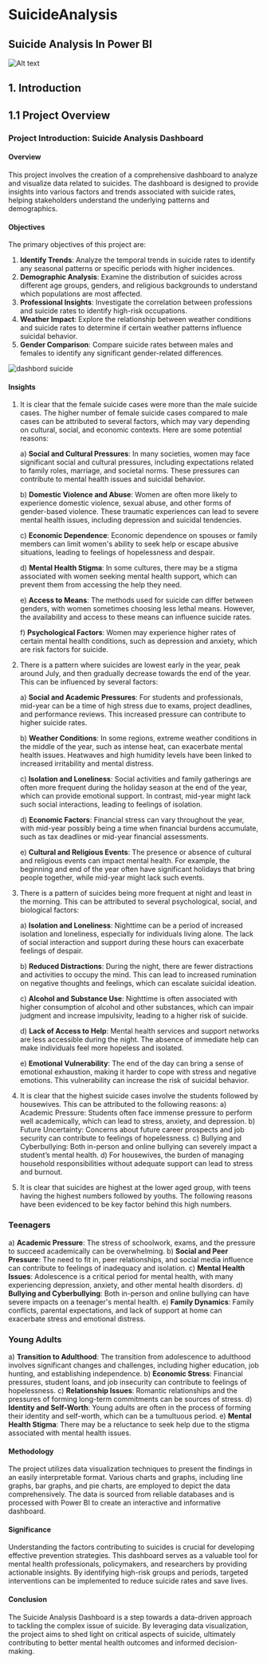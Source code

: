 # SuicideAnalysis
## Suicide Analysis In Power BI
![Alt text](https://sabrangindia.in/sites/default/files/inline-images/Suicide.jpg)

## 1. Introduction
## 1.1 Project Overview 
### Project Introduction: Suicide Analysis Dashboard

#### Overview
This project involves the creation of a comprehensive dashboard to analyze and visualize data related to suicides. The dashboard is designed to provide insights into various factors and trends associated with suicide rates, helping stakeholders understand the underlying patterns and demographics.

#### Objectives
The primary objectives of this project are:
1. **Identify Trends**: Analyze the temporal trends in suicide rates to identify any seasonal patterns or specific periods with higher incidences.
2. **Demographic Analysis**: Examine the distribution of suicides across different age groups, genders, and religious backgrounds to understand which populations are most affected.
3. **Professional Insights**: Investigate the correlation between professions and suicide rates to identify high-risk occupations.
4. **Weather Impact**: Explore the relationship between weather conditions and suicide rates to determine if certain weather patterns influence suicidal behavior.
5. **Gender Comparison**: Compare suicide rates between males and females to identify any significant gender-related differences.

![dashbord suicide](https://github.com/user-attachments/assets/100553cc-4738-4388-8376-e1d888d8b4f0)

#### Insights
1. It is clear that the female suicide cases were more than the male suicide cases. The higher number of female suicide cases compared to male cases can be attributed to several factors, which may vary depending on cultural, social, and economic contexts. Here are some potential reasons:

    a) **Social and Cultural Pressures**: In many societies, women may face significant social and cultural pressures, including expectations related to family roles, marriage, and 
       societal norms. These pressures can contribute to mental health issues and suicidal behavior.
    
    b) **Domestic Violence and Abuse**: Women are often more likely to experience domestic violence, sexual abuse, and other forms of gender-based violence. These traumatic experiences 
       can lead to severe mental health issues, including depression and suicidal tendencies.
    
    c) **Economic Dependence**: Economic dependence on spouses or family members can limit women's ability to seek help or escape abusive situations, leading to feelings of hopelessness 
       and despair.
    
    d) **Mental Health Stigma**: In some cultures, there may be a stigma associated with women seeking mental health support, which can prevent them from accessing the help they need.
    
    e) **Access to Means**: The methods used for suicide can differ between genders, with women sometimes choosing less lethal means. However, the availability and access to these means 
       can influence suicide rates.
    
    f) **Psychological Factors**: Women may experience higher rates of certain mental health conditions, such as depression and anxiety, which are risk factors for suicide.

2. There is a pattern where suicides are lowest early in the year, peak around July, and then gradually decrease towards the end of the year. This can be influenced by several factors:

      a) **Social and Academic Pressures**: For students and professionals, mid-year can be a time of high stress due to exams, project deadlines, and performance reviews. This                 increased pressure can contribute to higher suicide rates.
      
      b) **Weather Conditions**: In some regions, extreme weather conditions in the middle of the year, such as intense heat, can exacerbate mental health issues. Heatwaves and high             humidity levels have been linked to increased irritability and mental distress.
      
      c) **Isolation and Loneliness**: Social activities and family gatherings are often more frequent during the holiday season at the end of the year, which can provide emotional 
       support. In contrast, mid-year might lack such social interactions, leading to feelings of isolation.
      
      d) **Economic Factors**: Financial stress can vary throughout the year, with mid-year possibly being a time when financial burdens accumulate, such as tax deadlines or mid-year 
       financial assessments.
      
      e) **Cultural and Religious Events**: The presence or absence of cultural and religious events can impact mental health. For example, the beginning and end of the year often have 
       significant holidays that bring people together, while mid-year might lack such events.

3. There is a pattern of suicides being more frequent at night and least in the morning. This can be attributed to several psychological, social, and biological factors:

    a) **Isolation and Loneliness**: Nighttime can be a period of increased isolation and loneliness, especially for individuals living alone. The lack of social interaction and support during these hours can exacerbate feelings of despair.
    
    b) **Reduced Distractions**: During the night, there are fewer distractions and activities to occupy the mind. This can lead to increased rumination on negative thoughts and feelings, which can escalate suicidal ideation.
    
    c) **Alcohol and Substance Use**: Nighttime is often associated with higher consumption of alcohol and other substances, which can impair judgment and increase impulsivity, leading to a higher risk of suicide.
    
    d) **Lack of Access to Help**: Mental health services and support networks are less accessible during the night. The absence of immediate help can make individuals feel more hopeless and isolated.
    
    e) **Emotional Vulnerability**: The end of the day can bring a sense of emotional exhaustion, making it harder to cope with stress and negative emotions. This vulnerability can increase the risk of suicidal behavior.
4. It is clear that the highest suicide cases involve the students followed by housewives. This can be attributed to the following reasons:
   a) Academic Pressure: Students often face immense pressure to perform well academically, which can lead to stress, anxiety, and depression.
   b) Future Uncertainty: Concerns about future career prospects and job security can contribute to feelings of hopelessness.
   c) Bullying and Cyberbullying: Both in-person and online bullying can severely impact a student’s mental health.
   d) For housewives, the burden of managing household responsibilities without adequate support can lead to stress and burnout.
5. It is clear that suicides are highest at the lower aged group, with teens having the highest numbers followed by youths. The following reasons have been evidenced to be key factor behind this high numbers.

### Teenagers
a) **Academic Pressure**: The stress of schoolwork, exams, and the pressure to succeed academically can be overwhelming.
b) **Social and Peer Pressure**: The need to fit in, peer relationships, and social media influence can contribute to feelings of inadequacy and isolation.
c) **Mental Health Issues**: Adolescence is a critical period for mental health, with many experiencing depression, anxiety, and other mental health disorders.
d) **Bullying and Cyberbullying**: Both in-person and online bullying can have severe impacts on a teenager's mental health.
e) **Family Dynamics**: Family conflicts, parental expectations, and lack of support at home can exacerbate stress and emotional distress.

### Young Adults
a) **Transition to Adulthood**: The transition from adolescence to adulthood involves significant changes and challenges, including higher education, job hunting, and establishing independence.
b) **Economic Stress**: Financial pressures, student loans, and job insecurity can contribute to feelings of hopelessness.
c) **Relationship Issues**: Romantic relationships and the pressures of forming long-term commitments can be sources of stress.
d) **Identity and Self-Worth**: Young adults are often in the process of forming their identity and self-worth, which can be a tumultuous period.
e) **Mental Health Stigma**: There may be a reluctance to seek help due to the stigma associated with mental health issues.

#### Methodology
The project utilizes data visualization techniques to present the findings in an easily interpretable format. Various charts and graphs, including line graphs, bar graphs, and pie charts, are employed to depict the data comprehensively. The data is sourced from reliable databases and is processed with Power BI to create an interactive and informative dashboard.

#### Significance
Understanding the factors contributing to suicides is crucial for developing effective prevention strategies. This dashboard serves as a valuable tool for mental health professionals, policymakers, and researchers by providing actionable insights. By identifying high-risk groups and periods, targeted interventions can be implemented to reduce suicide rates and save lives.

#### Conclusion
The Suicide Analysis Dashboard is a step towards a data-driven approach to tackling the complex issue of suicide. By leveraging data visualization, the project aims to shed light on critical aspects of suicide, ultimately contributing to better mental health outcomes and informed decision-making.
